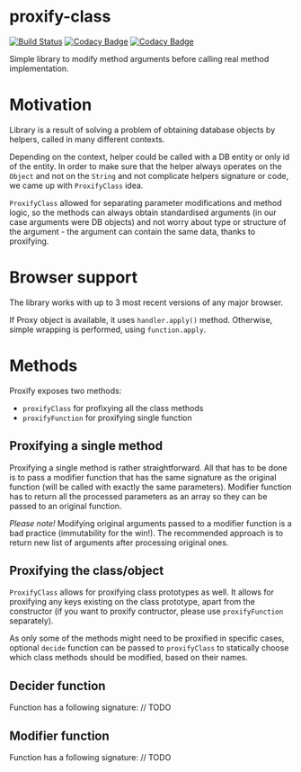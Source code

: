 # proxify-class
[![Build Status](https://travis-ci.org/SzybkiSasza/proxify-class.svg?branch=develop)](https://travis-ci.org/SzybkiSasza/proxify-class)
[![Codacy Badge](https://api.codacy.com/project/badge/Grade/686fbd2f8b274a6fba02c710b9d33561)](https://www.codacy.com/app/SzybkiSasza/proxify-class?utm_source=github.com&amp;utm_medium=referral&amp;utm_content=SzybkiSasza/proxify-class&amp;utm_campaign=Badge_Grade)
[![Codacy Badge](https://api.codacy.com/project/badge/Coverage/686fbd2f8b274a6fba02c710b9d33561)](https://www.codacy.com/app/SzybkiSasza/proxify-class?utm_source=github.com&amp;utm_medium=referral&amp;utm_content=SzybkiSasza/proxify-class&amp;utm_campaign=Badge_Coverage)

Simple library to modify method arguments before calling real method implementation.

# Motivation

Library is a result of solving a problem of obtaining database objects by helpers, called in many different contexts.

Depending on the context, helper could be called with a DB entity or only id of the entity. In order to make sure that the helper always operates on the `Object` and not on the `String` and not complicate helpers signature or code, we came up with `ProxifyClass` idea.

`ProxifyClass` allowed for separating parameter modifications and method logic, so the methods can always obtain standardised arguments (in our case arguments were DB objects) and not worry about type or structure of the argument - the argument can contain the same data, thanks to proxifying.

# Browser support

The library works with up to 3 most recent versions of any major browser.

If Proxy object is available, it uses `handler.apply()` method. Otherwise, simple wrapping is performed, using `function.apply`.

# Methods

Proxify exposes two methods:
  - `proxifyClass` for profixying all the class methods
  - `proxifyFunction` for proxifying single function

## Proxifying a single method

Proxifying a single method is rather straightforward. All that has to be done is to pass a modifier function that has the same signature as the original function (will be called with exactly the same parameters). Modifier function has to return all the processed parameters as an array so they can be passed to an original function.

*Please note!* Modifying original arguments passed to a modifier function is a bad practice (immutability for the win!). The recommended approach is to return new list of arguments after processing original ones.

## Proxifying the class/object

`ProxifyClass` allows for proxifying class prototypes as well. It allows for proxifying any keys existing on the class prototype, apart from the constructor (if you want to proxify contructor, please use `proxifyFunction` separately).

As only some of the methods might need to be proxified in specific cases, optional `decide` function can be passed to `proxifyClass` to statically choose which class methods should be modified, based on their names.

## Decider function

Function has a following signature: // TODO

## Modifier function

Function has a following signature: // TODO
